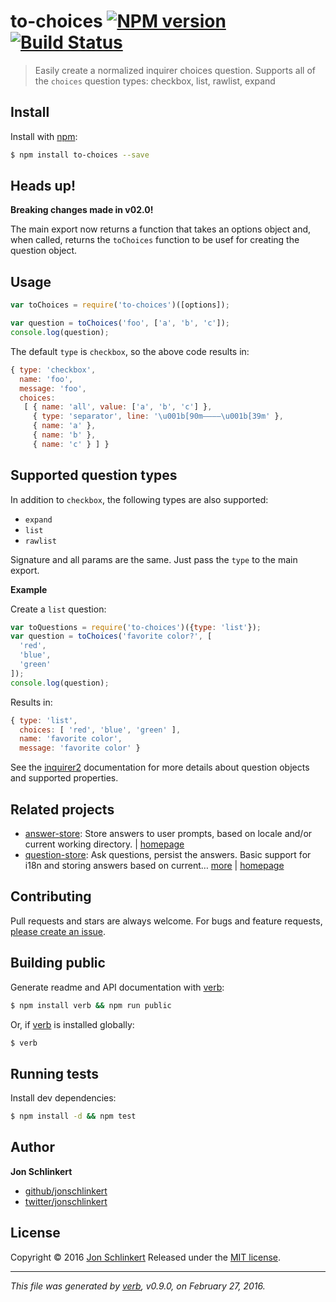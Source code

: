 # to-choices [![NPM version](https://img.shields.io/npm/v/to-choices.svg)](https://www.npmjs.com/package/to-choices) [![Build Status](https://img.shields.io/travis/generate/to-choices.svg)](https://travis-ci.org/generate/to-choices)

> Easily create a normalized inquirer choices question. Supports all of the `choices` question types: checkbox, list, rawlist, expand

## Install

Install with [npm](https://www.npmjs.com/):

```sh
$ npm install to-choices --save
```

## Heads up!

**Breaking changes made in v02.0!**

The main export now returns a function that takes an options object and, when called, returns the `toChoices` function to be usef for creating the question object.

## Usage

```js
var toChoices = require('to-choices')([options]);

var question = toChoices('foo', ['a', 'b', 'c']);
console.log(question);
```

The default `type` is `checkbox`, so the above code results in:

```js
{ type: 'checkbox',
  name: 'foo',
  message: 'foo',
  choices:
   [ { name: 'all', value: ['a', 'b', 'c'] },
     { type: 'separator', line: '\u001b[90m————\u001b[39m' },
     { name: 'a' },
     { name: 'b' },
     { name: 'c' } ] }
```

## Supported question types

In addition to `checkbox`, the following types are also supported:

* `expand`
* `list`
* `rawlist`

Signature and all params are the same. Just pass the `type` to the main export.

**Example**

Create a `list` question:

```js
var toQuestions = require('to-choices')({type: 'list'});
var question = toChoices('favorite color?', [
  'red',
  'blue',
  'green'
]);
console.log(question);
```

Results in:

```js
{ type: 'list',
  choices: [ 'red', 'blue', 'green' ],
  name: 'favorite color',
  message: 'favorite color' }
```

See the [inquirer2](https://github.com/jonschlinkert/inquirer2) documentation for more details about question objects and supported properties.

## Related projects

* [answer-store](https://www.npmjs.com/package/answer-store): Store answers to user prompts, based on locale and/or current working directory. | [homepage](https://github.com/jonschlinkert/answer-store)
* [question-store](https://www.npmjs.com/package/question-store): Ask questions, persist the answers. Basic support for i18n and storing answers based on current… [more](https://www.npmjs.com/package/question-store) | [homepage](https://github.com/jonschlinkert/question-store)

## Contributing

Pull requests and stars are always welcome. For bugs and feature requests, [please create an issue](https://github.com/jonschlinkert/to-choices/issues/new).

## Building public

Generate readme and API documentation with [verb](https://github.com/verbose/verb):

```sh
$ npm install verb && npm run public
```

Or, if [verb](https://github.com/verbose/verb) is installed globally:

```sh
$ verb
```

## Running tests

Install dev dependencies:

```sh
$ npm install -d && npm test
```

## Author

**Jon Schlinkert**

* [github/jonschlinkert](https://github.com/jonschlinkert)
* [twitter/jonschlinkert](http://twitter.com/jonschlinkert)

## License

Copyright © 2016 [Jon Schlinkert](https://github.com/jonschlinkert)
Released under the [MIT license](https://github.com/generate/to-choices/blob/master/LICENSE).

***

_This file was generated by [verb](https://github.com/verbose/verb), v0.9.0, on February 27, 2016._
